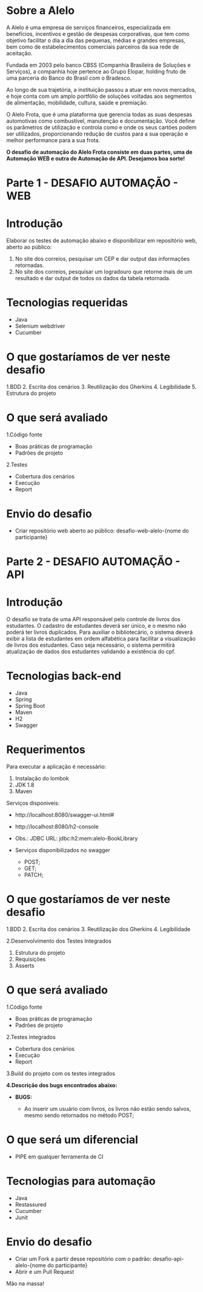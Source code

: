 # Sobre a Alelo

A Alelo é uma empresa de serviços financeiros, especializada em benefícios, incentivos e gestão de despesas corporativas, que tem como objetivo facilitar o dia a dia das pequenas, médias e grandes empresas, bem como de estabelecimentos comerciais parceiros da sua rede de aceitação.

Fundada em 2003 pelo banco CBSS (Companhia Brasileira de Soluções e Serviços), a companhia hoje pertence ao Grupo Elopar, holding fruto de uma parceria do Banco do Brasil com o Bradesco.

Ao longo de sua trajetória, a instituição passou a atuar em novos mercados, e hoje conta com um amplo portfólio de soluções voltadas aos segmentos de alimentação, mobilidade, cultura, saúde e premiação.

O Alelo Frota, que é uma plataforma que gerencia todas as suas despesas automotivas como combustível, manutenção e documentação. Você define os parâmetros de utilização e controla como e onde os seus cartões podem ser utilizados, proporcionando redução de custos para a sua operação e melhor performance para a sua frota.


**O desafio de automação do Alelo Frota consiste em duas partes, uma de Automação WEB e outra de Automação de API. Desejamos boa sorte!**


# Parte 1 - DESAFIO AUTOMAÇÃO - WEB #

# Introdução 

Elaborar os testes de automação abaixo e disponibilizar em repositório web, aberto ao público:
1) No site dos correios, pesquisar um CEP e dar output das informações retornadas.
2) No site dos correios, pesquisar um logradouro que retorne mais de um resultado e dar output de todos os dados da tabela retornada.

# Tecnologias requeridas
-	Java
-	Selenium webdriver
-	Cucumber 

# **O que gostaríamos de ver neste desafio**
1.BDD
2. Escrita dos cenários
3. Reutilização dos Gherkins
4. Legibilidade
5. Estrutura do projeto

# **O que será avaliado**
1.Código fonte
 -	Boas práticas de programação
 -	Padrões de projeto

2.Testes 
 -	Cobertura dos cenários
 -	Execução
 -	Report

# **Envio do desafio**
- Criar repositório web aberto ao público: desafio-web-alelo-{nome do participante}


# Parte 2 - DESAFIO AUTOMAÇÃO - API # 

# Introdução 

O desafio se trata de uma API responsável pelo controle de livros dos estudantes. O cadastro de estudantes deverá ser único, e o mesmo não poderá ter livros duplicados. Para auxiliar o bibliotecário, o sistema deverá exibir a lista de estudantes em ordem alfabética para facilitar a visualização de livros dos estudantes. Caso seja necessário, o sistema permitirá atualização de dados dos estudantes validando a existência do cpf.

# Tecnologias back-end
-	Java
-	Spring
-	Spring Boot
-	Maven
-	H2
-	Swagger

# Requerimentos

Para executar a aplicação é necessário:
1.	Instalação do lombok
2.	JDK 1.8
3.	Maven

Serviços disponiveis:
-	http://localhost:8080/swagger-ui.html#
-	http://localhost:8080/h2-console
-	Obs.: JDBC URL: jdbc:h2:mem:alelo-BookLibrary
-	Serviços disponibilizados no swagger
	
	- POST; 
	- GET; 
	- PATCH;

# **O que gostaríamos de ver neste desafio**
1.BDD
2. Escrita dos cenários
3. Reutilização dos Gherkins
4. Legibilidade

2.Desenvolvimento dos Testes Integrados 
 1. Estrutura do projeto
 2. Requisições
 3. Asserts

# **O que será avaliado**
1.Código fonte
 -	Boas práticas de programação
 -	Padrões de projeto

2.Testes integrados
 -	Cobertura dos cenários
 -	Execução
 -	Report
	
3.Build do projeto com os testes integrados

**4.Descrição dos bugs encontrados abaixo:**
- **BUGS:**

    - Ao inserir um usuário com lívros, os lívros não estão sendo salvos, mesmo sendo retornados no método POST; 

# O que será um diferencial
-	PIPE em qualquer ferramenta de CI

# Tecnologias para automação
-	Java
-	Restassured
-	Cucumber
-	Junit

# **Envio do desafio**
-	Criar um Fork a partir desse repositório com o padrão: desafio-api-alelo-{nome do participante} 
-   Abrir e um Pull Request

Mão na massa!
